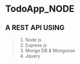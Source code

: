 # TodoApp_NODE

## A REST API USING

> 1. Node js
> 1. Express js
> 1. Mongo DB & Mongoose
> 1. Jquery
